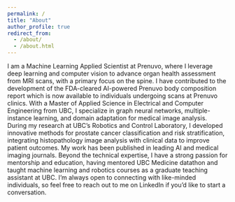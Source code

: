 ```yaml
---
permalink: /
title: "About"
author_profile: true
redirect_from: 
  - /about/
  - /about.html
---
```


I am a Machine Learning Applied Scientist at Prenuvo, where I leverage deep learning and computer vision to advance organ health assessment from MRI scans, with a primary focus on the spine. I have contributed to the development of the FDA-cleared AI-powered Prenuvo body composition report which is now available to individuals undergoing scans at Prenuvo clinics. With a Master of Applied Science in Electrical and Computer Engineering from UBC, I specialize in graph neural networks, multiple-instance learning, and domain adaptation for medical image analysis. During my research at UBC’s Robotics and Control Laboratory, I developed innovative methods for prostate cancer classification and risk stratification, integrating histopathology image analysis with clinical data to improve patient outcomes. My work has been published in leading AI and medical imaging journals. Beyond the technical expertise, I have a strong passion for mentorship and education, having mentored UBC Medicine datathon and taught machine learning and robotics courses as a graduate teaching assistant at UBC. I’m always open to connecting with like-minded individuals, so feel free to reach out to me on LinkedIn if you’d like to start a conversation.
